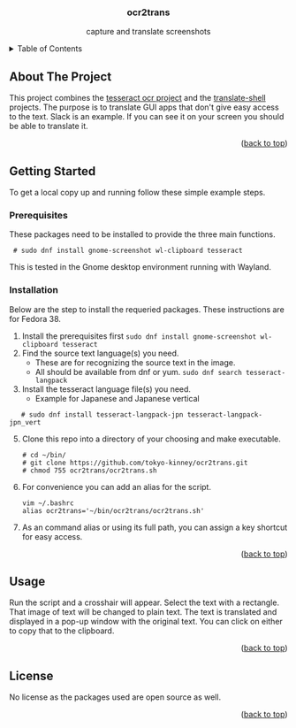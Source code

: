 <div align="center">
  <h3 align="center">ocr2trans</h3>

  <p align="center">
    capture and translate screenshots
</div>



<!-- TABLE OF CONTENTS -->
<details>
  <summary>Table of Contents</summary>
  <ol>
    <li>
      <a href="#about-the-project">About The Project</a>
    </li>
    <li>
      <a href="#getting-started">Getting Started</a>
      <ul>
        <li><a href="#prerequisites">Prerequisites</a></li>
        <li><a href="#installation">Installation</a></li>
      </ul>
    </li>
    <li><a href="#usage">Usage</a></li>
    <li><a href="#license">License</a></li>
  </ol>
</details>



<!-- ABOUT THE PROJECT -->
## About The Project

This project combines the [tesseract ocr project](https://github.com/tesseract-ocr) and the [translate-shell](https://github.com/soimort/translate-shell) projects.
The purpose is to translate GUI apps that don't give easy access to the text. Slack is an example.
If you can see it on your screen you should be able to translate it.

<p align="right">(<a href="#readme-top">back to top</a>)</p>

<!-- GETTING STARTED -->
## Getting Started

To get a local copy up and running follow these simple example steps.

### Prerequisites

These packages need to be installed to provide the three main functions.

  ```
   # sudo dnf install gnome-screenshot wl-clipboard tesseract
  ```

This is tested in the Gnome desktop environment running with Wayland.

### Installation

Below are the step to install the requeried packages.
These instructions are for Fedora 38.

1. Install the prerequisites first
   ```sudo dnf install gnome-screenshot wl-clipboard tesseract```
2. Find the source text language(s) you need.
   - These are for recognizing the source text in the image.
   - All should be available from dnf or yum.
```sudo dnf search tesseract-langpack```
4. Install the tesseract language file(s) you need.
   - Example for Japanese and Japanese vertical
```
   # sudo dnf install tesseract-langpack-jpn tesseract-langpack-jpn_vert
```
5. Clone this repo into a directory of your choosing and make executable.
   ```
   # cd ~/bin/
   # git clone https://github.com/tokyo-kinney/ocr2trans.git
   # chmod 755 ocr2trans/ocr2trans.sh
   ```

6. For convenience you can add an alias for the script.
   ```
   vim ~/.bashrc
   alias ocr2trans='~/bin/ocr2trans/ocr2trans.sh'
   ```

7. As an command alias or using its full path, you can assign a key shortcut for easy access.

<p align="right">(<a href="#readme-top">back to top</a>)</p>

<!-- USAGE EXAMPLES -->
## Usage

Run the script and a crosshair will appear.
Select the text with a rectangle.
That image of text will be changed to plain text.
The text is translated and displayed in a pop-up window with the original text.
You can click on either to copy that to the clipboard.

<p align="right">(<a href="#readme-top">back to top</a>)</p>

<!-- LICENSE -->
## License

No license as the packages used are open source as well.

<p align="right">(<a href="#readme-top">back to top</a>)</p>
